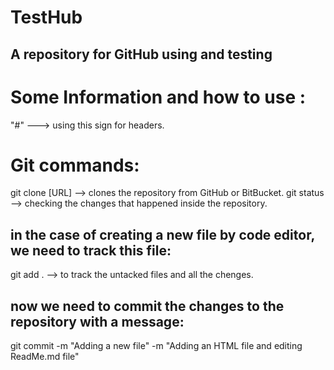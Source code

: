 # TestHub
A repository for GitHub using and testing
----------------------------------------------
# Some Information and how to use :

"#" ---> using this sign for headers.


# Git commands:
git clone [URL] --> clones the repository from GitHub or BitBucket.
git status --> checking the changes that happened inside the repository.
## in the case of creating a new file by code editor, we need to track this file:
git add . --> to track the untacked files and all the chenges.
## now we need to commit the changes to the repository with a message:
git commit -m "Adding a new file" -m "Adding an HTML file and editing ReadMe.md file"




